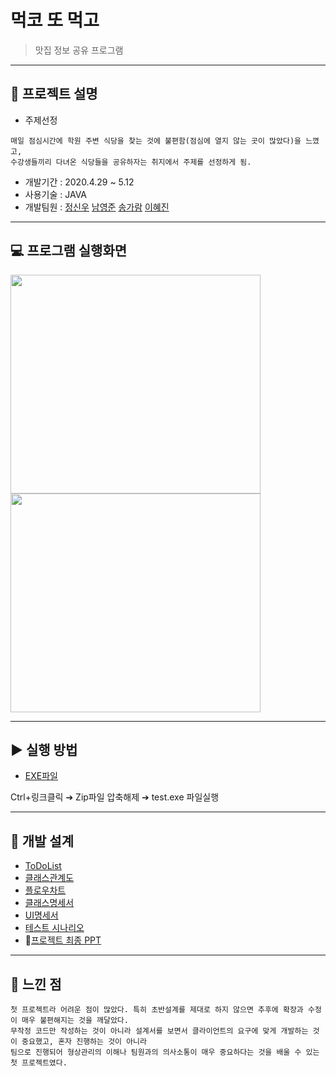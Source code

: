 # 먹코 또 먹고
> 맛집 정보 공유 프로그램

-----------
## &#127836; 프로젝트 설명
* 주제선정 
```
매일 점심시간에 학원 주변 식당을 찾는 것에 불편함(점심에 열지 않는 곳이 많았다)을 느꼈고,
수강생들끼리 다녀온 식당들을 공유하자는 취지에서 주제를 선정하게 됨.
```
* 개발기간 : 2020.4.29 ~ 5.12
* 사용기술 : JAVA
* 개발팀원 : [정신우](https://github.com/s1nwoo "정신우") [남영준](https://github.com/YoungJoonNam "남영준") [송가람](https://github.com/NikkieS "송가람") [이혜진](https://github.com/1117j "이혜진")

-----------

## &#128187; 프로그램 실행화면
<p>
<img src="https://user-images.githubusercontent.com/63032546/98081800-14b42500-1ebb-11eb-915a-b8d7c1d84880.JPG" width="400" height="350">
<img src="https://user-images.githubusercontent.com/63032546/98081714-f4846600-1eba-11eb-8415-fe3889f01d9a.JPG" width="400" height="350">
</p>

-----------
## ▶ 실행 방법
* [EXE파일](https://drive.google.com/file/d/1LvyqZO1jGFN5bHDyW6L9epqpUBTQxQxN/view?usp=sharing, "google link")

Ctrl+링크클릭 &#10132; Zip파일 압축해제 &#10132; test.exe 파일실행

-----------
## &#128221; 개발 설계
* [ToDoList](https://docs.google.com/document/d/1bYT4GFLcFJ_UjXLoZdrYLiE4dDvtWJQcQLat3OIq1Uw/edit?usp=sharing, "google link")
* [클래스관계도](https://docs.google.com/document/d/1LWO2y83GrlbG4aXQqfXBi3lIWpf-B4_P8L_UzHQ-UrQ/edit?usp=sharing, "google link")
* [플로우차트](https://docs.google.com/document/d/1xbQS71ir8kYyxHUUUod2_TqO_24HcJRi8HVFGk81wFA/edit?usp=sharing, "google link")
* [클래스명세서](https://docs.google.com/document/d/1OCUoc7ZmhmAfoVGJsW043Arssh9VOD5Ag5sToMZLEYk/edit?usp=sharing, "google link")
* [UI명세서](https://docs.google.com/document/d/1MwiKOpOHHHvW8fTSZOHoVNqguZwaaRmq5dgDDQEdzWA/edit?usp=sharing, "google link")
* [테스트 시나리오](https://docs.google.com/spreadsheets/d/1CY76u1gdYxntvMX9br2vEYhtN2aB_hWmugFf2KjUCZ0/edit?usp=sharing, "google link")
* &#127775;[프로젝트 최종 PPT](https://docs.google.com/presentation/d/1IcYqqF6rL51cmZAG1YdVOpMSdzb3kdBKrcT2FNv4n4k/edit?usp=sharing, "google link")
-----------
## &#128173; 느낀 점
```
첫 프로젝트라 어려운 점이 많았다. 특히 초반설계를 제대로 하지 않으면 추후에 확장과 수정이 매우 불편해지는 것을 깨달았다.
무작정 코드만 작성하는 것이 아니라 설계서를 보면서 클라이언트의 요구에 맞게 개발하는 것이 중요했고, 혼자 진행하는 것이 아니라
팀으로 진행되어 형상관리의 이해나 팀원과의 의사소통이 매우 중요하다는 것을 배울 수 있는 첫 프로젝트였다.
```
